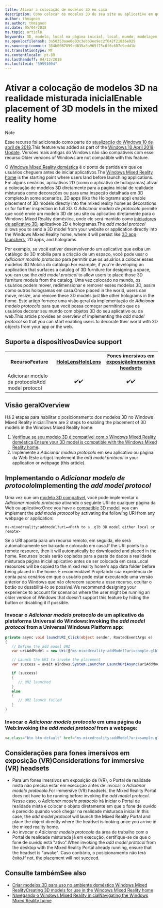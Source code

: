 ```yaml
---
title: Ativar a colocação de modelos 3D em casa
description: Como colocar os modelos 3D do seu site ou aplicativo em que o Windows Mixed Reality inicial
author: thmignon
ms.author: thmignon
ms.date: 05/04/2018
ms.topic: article
keywords: 3D, modelo, local na página inicial, local, mundo, modelagem, realidade misturada doméstica, web, aplicativo
ms.openlocfilehash: 3a50353aae8e03c3ebb3ee9ec2f642f21836e925
ms.sourcegitcommit: 384b0087899cd835a3a965f75c6f6c607c9edd1b
ms.translationtype: MT
ms.contentlocale: pt-BR
ms.lasthandoff: 04/12/2019
ms.locfileid: "59591004"
---
```

# <a name="enable-placement-of-3d-models-in-the-mixed-reality-home"></a><span data-ttu-id="18368-104">Ativar a colocação de modelos 3D na realidade misturada inicial</span><span class="sxs-lookup"><span data-stu-id="18368-104">Enable placement of 3D models in the mixed reality home</span></span>

> [!NOTE]
> <span data-ttu-id="18368-105">Esse recurso foi adicionado como parte do [atualização do Windows 10 de abril de 2018](release-notes-april-2018.md).</span><span class="sxs-lookup"><span data-stu-id="18368-105">This feature was added as part of the [Windows 10 April 2018 Update](release-notes-april-2018.md).</span></span> <span data-ttu-id="18368-106">Versões mais antigas do Windows não são compatíveis com esse recurso.</span><span class="sxs-lookup"><span data-stu-id="18368-106">Older versions of Windows are not compatible with this feature.</span></span>

<span data-ttu-id="18368-107">O [Windows Mixed Reality doméstica](navigating-the-windows-mixed-reality-home.md) é o ponto de partida em que os usuários cheguem antes de iniciar aplicativos.</span><span class="sxs-lookup"><span data-stu-id="18368-107">The [Windows Mixed Reality home](navigating-the-windows-mixed-reality-home.md) is the starting point where users land before launching applications.</span></span> <span data-ttu-id="18368-108">Em alguns cenários, aplicativos 2D (como o aplicativo de hologramas) ativar a colocação de modelos 3D diretamente para a página inicial de realidade misturada como decorações ou para uma inspeção detalhada em 3D completo.</span><span class="sxs-lookup"><span data-stu-id="18368-108">In some scenarios, 2D apps (like the Holograms app) enable placement of 3D models directly into the mixed reality home as decorations or for further inspection in full 3D.</span></span> <span data-ttu-id="18368-109">O *Adicionar modelo de protocolo* permite que você envie um modelo 3D de seu site ou aplicativo diretamente para o Windows Mixed Reality doméstica, onde ele será mantido como [iniciadores de aplicativo 3D](3d-app-launcher-design-guidance.md), aplicativos 2D e hologramas.</span><span class="sxs-lookup"><span data-stu-id="18368-109">The *add model protocol* allows you to send a 3D model from your website or application directly into the Windows Mixed Reality home, where it will persist like [3D app launchers](3d-app-launcher-design-guidance.md), 2D apps, and holograms.</span></span> 

<span data-ttu-id="18368-110">Por exemplo, se você estiver desenvolvendo um aplicativo que exiba um catálogo de 3D mobília para a criação de um espaço, você pode usar o *Adicionar modelo protocolo* para permitir que os usuários a colocar esses modelos 3D Mobília do catálogo.</span><span class="sxs-lookup"><span data-stu-id="18368-110">For example, if you're developing an application that surfaces a catalog of 3D furniture for designing a space, you can use the *add model protocol* to allow users to place those 3D furniture models from the catalog.</span></span> <span data-ttu-id="18368-111">Uma vez colocado no mundo, os usuários podem mover, redimensionar e remover esses modelos 3D, assim como outros hologramas em casa.</span><span class="sxs-lookup"><span data-stu-id="18368-111">Once placed in the world, users can move, resize, and remove these 3D models just like other holograms in the home.</span></span> <span data-ttu-id="18368-112">Este artigo fornece uma visão geral da implementação de *Adicionar modelo protocolo* para que você possa começar permitindo que os usuários decorar seu mundo com objetos 3D do seu aplicativo ou da web.</span><span class="sxs-lookup"><span data-stu-id="18368-112">This article provides an overview of implementing the *add model protocol* so that you can start enabling users to decorate their world with 3D objects from your app or the web.</span></span>

## <a name="device-support"></a><span data-ttu-id="18368-113">Suporte a dispositivos</span><span class="sxs-lookup"><span data-stu-id="18368-113">Device support</span></span>

<table>
<tr>
<th><span data-ttu-id="18368-114">Recurso</span><span class="sxs-lookup"><span data-stu-id="18368-114">Feature</span></span></th><th style="width:150px"> <span data-ttu-id="18368-115"><a href="hololens-hardware-details.md">HoloLens</a></span><span class="sxs-lookup"><span data-stu-id="18368-115"><a href="hololens-hardware-details.md">HoloLens</a></span></span></th><th style="width:150px"> <span data-ttu-id="18368-116"><a href="immersive-headset-hardware-details.md">Fones imersivos em exposição</a></span><span class="sxs-lookup"><span data-stu-id="18368-116"><a href="immersive-headset-hardware-details.md">Immersive headsets</a></span></span></th>
</tr><tr>
<td><span data-ttu-id="18368-117">Adicionar modelo de protocolo</span><span class="sxs-lookup"><span data-stu-id="18368-117">Add model protocol</span></span></td><td style="text-align: center;"> <span data-ttu-id="18368-118">✔️</span><span class="sxs-lookup"><span data-stu-id="18368-118">✔️</span></span></td><td style="text-align: center;"> <span data-ttu-id="18368-119">✔️</span><span class="sxs-lookup"><span data-stu-id="18368-119">✔️</span></span></td>
</tr>
</table>

## <a name="overview"></a><span data-ttu-id="18368-120">Visão geral</span><span class="sxs-lookup"><span data-stu-id="18368-120">Overview</span></span>

<span data-ttu-id="18368-121">Há 2 etapas para habilitar o posicionamento dos modelos 3D no Windows Mixed Reality inicial:</span><span class="sxs-lookup"><span data-stu-id="18368-121">There are 2 steps to enabling the placement of 3D models in the Windows Mixed Reality home:</span></span>
1. <span data-ttu-id="18368-122">[Verifique se seu modelo 3D é compatível com o Windows Mixed Reality doméstica](creating-3d-models-for-use-in-the-windows-mixed-reality-home.md).</span><span class="sxs-lookup"><span data-stu-id="18368-122">[Ensure your 3D model is compatible with the Windows Mixed Reality home](creating-3d-models-for-use-in-the-windows-mixed-reality-home.md).</span></span>
2. <span data-ttu-id="18368-123">Implemente a *Adicionar modelo protocolo* em seu aplicativo ou página da Web (Este artigo).</span><span class="sxs-lookup"><span data-stu-id="18368-123">Implement the *add model protocol* in your application or webpage (this article).</span></span>

## <a name="implementing-the-add-model-protocol"></a><span data-ttu-id="18368-124">Implementando o *Adicionar modelo de protocolo*</span><span class="sxs-lookup"><span data-stu-id="18368-124">Implementing the *add model protocol*</span></span>

<span data-ttu-id="18368-125">Uma vez que um [modelo 3D compatível](creating-3d-models-for-use-in-the-windows-mixed-reality-home.md), você pode implementar o *Adicionar modelo protocolo* ativando o seguinte URI de qualquer página da Web ou aplicativo:</span><span class="sxs-lookup"><span data-stu-id="18368-125">Once you have a [compatible 3D model](creating-3d-models-for-use-in-the-windows-mixed-reality-home.md), you can implement the *add model protocol* by activating the following URI from any webpage or application:</span></span>

```
ms-mixedreality:addmodel?uri=<Path to a .glb 3D model either local or remote>
```

<span data-ttu-id="18368-126">Se o URI aponta para um recurso remoto, em seguida, ele será automaticamente ser baixado e colocado em casa.</span><span class="sxs-lookup"><span data-stu-id="18368-126">If the URI points to a remote resource, then it will automatically be downloaded and placed in the home.</span></span> <span data-ttu-id="18368-127">Recursos locais serão copiados para a pasta de dados a realidade misturada página inicial aplicativo antes de ser colocada em casa.</span><span class="sxs-lookup"><span data-stu-id="18368-127">Local resources will be copied to the mixed reality home's app data folder before being placed in the home.</span></span> <span data-ttu-id="18368-128">É recomendável Projetando sua experiência de conta para cenários em que o usuário pode estar executando uma versão anterior do Windows que não oferecem suporte a esse recurso, ocultar o botão ou desabilitá-lo se possível.</span><span class="sxs-lookup"><span data-stu-id="18368-128">We recommend designing your experience to account for scenarios where the user might be running an older version of Windows that doesn't support this feature by hiding the button or disabling it if possible.</span></span> 

### <a name="invoking-the-add-model-protocol-from-a-universal-windows-platform-app"></a><span data-ttu-id="18368-129">Invocar o *Adicionar modelo protocolo* de um aplicativo da plataforma Universal do Windows:</span><span class="sxs-lookup"><span data-stu-id="18368-129">Invoking the *add model protocol* from a Universal Windows Platform app:</span></span>

```C#
private async void launchURI_Click(object sender, RoutedEventArgs e)
{
   // Define the add model URI
   var uriAddModel = new Uri(@"ms-mixedreality:addModel?uri=sample.glb");

   // Launch the URI to invoke the placement
   var success = await Windows.System.Launcher.LaunchUriAsync(uriAddModel);

   if (success)
   {
      // URI launched
   }
   else
   {
      // URI launch failed
   }
}
```

### <a name="invoking-the-add-model-protocol-from-a-webpage"></a><span data-ttu-id="18368-130">Invocar o *Adicionar modelo protocolo* em uma página da Web:</span><span class="sxs-lookup"><span data-stu-id="18368-130">Invoking the *add model protocol* from a webpage:</span></span>

```html
<a class="btn btn-default" href="ms-mixedreality:addModel?uri=sample.glb"> Place 3D Model </a>
```

## <a name="considerations-for-immersive-vr-headsets"></a><span data-ttu-id="18368-131">Considerações para fones imersivos em exposição (VR)</span><span class="sxs-lookup"><span data-stu-id="18368-131">Considerations for immersive (VR) headsets</span></span>

* <span data-ttu-id="18368-132">Para um fones imersivos em exposição de (VR), o Portal de realidade mista não precisa estar em execução antes de invocar o *Adicionar modelo protocolo*.</span><span class="sxs-lookup"><span data-stu-id="18368-132">For immersive (VR) headsets, the Mixed Reality Portal does not have to be running before invoking the *add model protocol*.</span></span> <span data-ttu-id="18368-133">Nesse caso, o *Adicionar modelo protocolo* irá iniciar o Portal de realidade mista e colocar o objeto diretamente em que o fone de ouvido é parecido quando você chegar na realidade misturada inicial.</span><span class="sxs-lookup"><span data-stu-id="18368-133">In this case, the *add model protocol* will launch the Mixed Reality Portal and place the object directly where the headset is looking once you arrive in the mixed reality home.</span></span> 
* <span data-ttu-id="18368-134">Ao invocar o *Adicionar modelo protocolo* da área de trabalho com o Portal de realidade misturada já em execução, certifique-se de que o fone de ouvido está "ativo".</span><span class="sxs-lookup"><span data-stu-id="18368-134">When invoking the *add model protocol* from the desktop with the Mixed Reality Portal already running, ensure that the headset is "awake".</span></span> <span data-ttu-id="18368-135">Caso contrário, o posicionamento não terá êxito.</span><span class="sxs-lookup"><span data-stu-id="18368-135">If not, the placement will not succeed.</span></span> 

## <a name="see-also"></a><span data-ttu-id="18368-136">Consulte também</span><span class="sxs-lookup"><span data-stu-id="18368-136">See also</span></span>

* [<span data-ttu-id="18368-137">Criar modelos 3D para uso no ambiente doméstico Windows Mixed Reality</span><span class="sxs-lookup"><span data-stu-id="18368-137">Creating 3D models for use in the Windows Mixed Reality home</span></span>](creating-3d-models-for-use-in-the-windows-mixed-reality-home.md)
* [<span data-ttu-id="18368-138">Navegando o Windows Mixed Reality inicial</span><span class="sxs-lookup"><span data-stu-id="18368-138">Navigating the Windows Mixed Reality home</span></span>](navigating-the-windows-mixed-reality-home.md)
